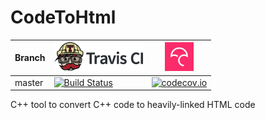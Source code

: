 # CodeToHtml

Branch|[![Travis CI logo](TravisCI.png)](https://travis-ci.org)|[![Codecov logo](Codecov.png)](https://www.codecov.io)
---|---|---
master|[![Build Status](https://travis-ci.org/richelbilderbeek/CodeToHtml.svg?branch=master)](https://travis-ci.org/richelbilderbeek/CodeToHtml)|[![codecov.io](https://codecov.io/github/richelbilderbeek/CodeToHtml/coverage.svg?branch=master)](https://codecov.io/github/richelbilderbeek/CodeToHtml/branch/master)

C++ tool to convert C++ code to heavily-linked HTML code
